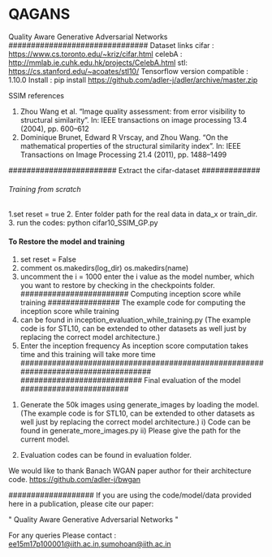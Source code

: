 # QAGANS
Quality Aware Generative Adversarial Networks
###############################
Dataset links
cifar : https://www.cs.toronto.edu/~kriz/cifar.html
celebA : http://mmlab.ie.cuhk.edu.hk/projects/CelebA.html
stl: https://cs.stanford.edu/~acoates/stl10/
Tensorflow version compatible : 1.10.0
Install : pip install https://github.com/adler-j/adler/archive/master.zip

SSIM references 
1. Zhou Wang et al. “Image quality assessment: from error visibility to structural similarity”.
In: IEEE transactions on image processing 13.4 (2004), pp. 600–612
2. Dominique Brunet, Edward R Vrscay, and Zhou Wang. “On the mathematical properties
of the structural similarity index”. In: IEEE Transactions on Image Processing 21.4
(2011), pp. 1488–1499

########################
Extract the cifar-dataset 
#############

######  Training from scratch #######
1.set reset = true
2. Enter folder path for the real data in data_x or train_dir.
3. run the codes: python cifar10_SSIM_GP.py

#### To Restore the model and training ########

1) set reset = False 
2) comment os.makedirs(log_dir)
		   os.makedirs(name)
3) uncomment the i = 1000 
   enter the i value as the model number, which you want to restore by checking in the checkpoints folder.
######################## Computing inception score while training ################
The example code for computing the inception score while training
 1) can be found in inception_evaluation_while_training.py (The example code is for STL10, can be extended to other datasets as well just by replacing the correct model architecture.)
 2) Enter the inception frequency
As inception score computation takes time and this training will take more time
###################################################################################
########################### Final evaluation of the model ########################
1. Generate the 50k images using generate_images by loading the model. (The example code is for STL10, can be extended to other datasets as well just by replacing the correct model architecture.)
   i) Code can be found in generate_more_images.py
   ii) Please give the path for the current model.
	
2. Evaluation codes can be found in evaluation folder.

We would like to thank Banach WGAN paper author for their architecture code.
https://github.com/adler-j/bwgan

###################
If you are using the code/model/data provided here in a publication, please cite our paper:


" Quality Aware Generative Adversarial Networks "

For any queries Please contact :
ee15m17p100001@iith.ac.in,sumohoan@iith.ac.in





